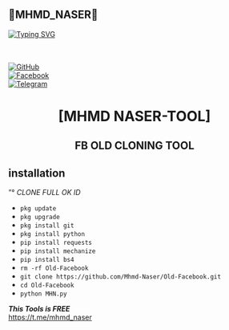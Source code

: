 <h2>🔻MHMD_NASER🔻 </h2>

[![Typing SVG](https://readme-typing-svg.demolab.com?font=Fira+Code&pause=1000&color=FF2C10&background=31FF9400&width=435&lines=Welcome+To+MhmdNaser+Profile+COMMND+Enjoy%F0%9F%A4%9F)](https://git.io/typing-svg)

<b></b> </br> <br>[![GitHub](https://img.shields.io/badge/GitHub-100000?style=for-the-badge&logo=github&logoColor=white)](https://github.com/Mhmd-Naser)<br>[![Facebook](https://img.shields.io/badge/Facebook-1877F2?style=for-the-badge&logo=facebook&logoColor=white)](https://www.facebook.com/mhmd.naser.3mara/)<br>[![Telegram](https://img.shields.io/badge/Telegram-000?style=for-the-badge&logo=telegram&logoColor=2CA5E0)](https://t.me/mhmd_naser)



<h1 align="center"> [MHMD NASER-TOOL]</h1>

<h2 align="center">  FB OLD CLONING TOOL </h2>


## <b>installation</b>

”° _CLONE FULL OK ID_


- `pkg update`
- `pkg upgrade`
- `pkg install git`
- `pkg install python`
- `pip install requests`
- `pip install mechanize`
- `pip install bs4`
- `rm -rf Old-Facebook`
- `git clone https://github.com/Mhmd-Naser/Old-Facebook.git`
- `cd Old-Facebook`
- `python MHN.py`



 ___This Tools is FREE___</br>
                         https://t.me/mhmd_naser
